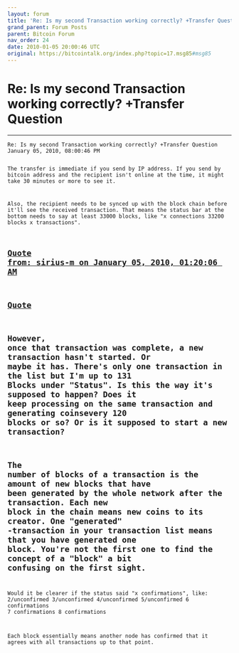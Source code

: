 ```yaml
---
layout: forum
title: 'Re: Is my second Transaction working correctly? +Transfer Question'
grand_parent: Forum Posts
parent: Bitcoin Forum
nav_order: 24
date: 2010-01-05 20:00:46 UTC
original: https://bitcointalk.org/index.php?topic=17.msg85#msg85
---
```


# Re: Is my second Transaction working correctly? +Transfer Question
---

<div class="language-plaintext highlighter-rouge"><div class="highlight"><pre class="highlight">
<code>Re: Is my second Transaction working correctly? +Transfer Question
January 05, 2010, 08:00:46 PM	

The transfer is immediate if you send by IP address.  If you send by bitcoin address and the recipient isn't online at the time, it might take 30 minutes or more to see it.  

Also, the recipient needs to be synced up with the block chain before it'll see the received transaction.  That means the status bar at the bottom needs to say at least 33000 blocks, like "x connections  33200 blocks  x transactions".

<a href="https://bitcointalk.org/index.php?topic=17.msg84#msg84">Quote from: sirius-m on January 05, 2010, 01:20:06 AM</a>
-------------
<a href="https://bitcointalk.org/index.php?topic=17.msg84#msg84">Quote</a>
-------------
However, once that transaction was complete, a new transaction 
hasn't started. Or maybe it has. There's only one transaction in 
the list but I'm up to 131 Blocks under "Status". Is this the way it's 
supposed to happen? Does it keep processing on the same transaction 
and generating coinsevery 120 blocks or so? Or is it supposed to start 
a new transaction?
-------------
The number of blocks of a transaction is the amount of new blocks that have been generated by the whole network after the transaction. Each new block in the chain means new coins to its creator. One "generated" -transaction in your transaction list means that you have generated one block. You're not the first one to find the concept of a "block" a bit confusing on the first sight.
-------------

Would it be clearer if the status said "x confirmations", like:
2/unconfirmed
3/unconfirmed
4/unconfirmed
5/unconfirmed
6 confirmations
7 confirmations
8 confirmations

Each block essentially means another node has confirmed that it agrees with all transactions up to that point.
</code></pre></div>
